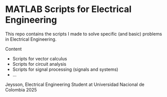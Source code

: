 # MATLAB Scripts for Electrical Engineering

This repo contains the scripts I made to solve specific (and basic) problems in Electrical Engineering.

Content
- Scripts for vector calculus
- Scripts for circuit analysis
- Scripts for signal processing (signals and systems)
- ...

Jeysson,
Electrical Engineering Student at Universidad Nacional de Colombia
2025
